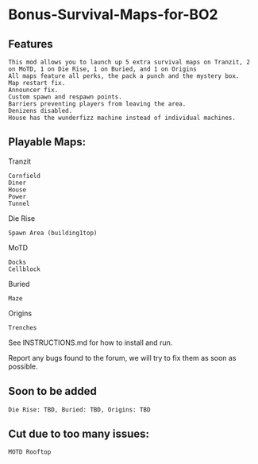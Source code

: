 # Bonus-Survival-Maps-for-BO2

## Features
```
This mod allows you to launch up 5 extra survival maps on Tranzit, 2 on MoTD, 1 on Die Rise, 1 on Buried, and 1 on Origins
All maps feature all perks, the pack a punch and the mystery box.
Map restart fix.
Announcer fix.
Custom spawn and respawn points.
Barriers preventing players from leaving the area.
Denizens disabled.
House has the wunderfizz machine instead of individual machines.
```
## Playable Maps:
Tranzit
```
Cornfield
Diner
House
Power
Tunnel
```
Die Rise
```
Spawn Area (building1top)
```
MoTD
```
Docks
Cellblock
```
Buried
```
Maze
```
Origins
```
Trenches
```

See INSTRUCTIONS.md for how to install and run.

Report any bugs found to the forum, we will try to fix them as soon as possible.

## Soon to be added
```
Die Rise: TBD, Buried: TBD, Origins: TBD
```

## Cut due to too many issues:
```
MOTD Rooftop
```

